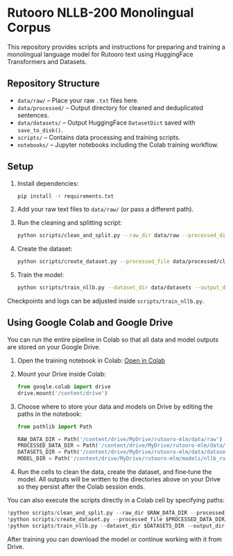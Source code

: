 # Rutooro NLLB-200 Monolingual Corpus

This repository provides scripts and instructions for preparing and training a monolingual language model for Rutooro text using HuggingFace Transformers and Datasets.

## Repository Structure

- `data/raw/` – Place your raw `.txt` files here.
- `data/processed/` – Output directory for cleaned and deduplicated sentences.
- `data/datasets/` – Output HuggingFace `DatasetDict` saved with `save_to_disk()`.
- `scripts/` – Contains data processing and training scripts.
- `notebooks/` – Jupyter notebooks including the Colab training workflow.

## Setup

1. Install dependencies:
   ```bash
   pip install -r requirements.txt
   ```

2. Add your raw text files to `data/raw/` (or pass a different path).

3. Run the cleaning and splitting script:
   ```bash
   python scripts/clean_and_split.py --raw_dir data/raw --processed_dir data/processed
   ```

4. Create the dataset:
   ```bash
   python scripts/create_dataset.py --processed_file data/processed/cleaned_sentences.txt --dataset_dir data/datasets
   ```

5. Train the model:
   ```bash
   python scripts/train_nllb.py --dataset_dir data/datasets --output_dir nllb_rutooro_finetuned
   ```

Checkpoints and logs can be adjusted inside `scripts/train_nllb.py`.

## Using Google Colab and Google Drive

You can run the entire pipeline in Colab so that all data and model outputs are stored on your Google Drive.

1. Open the training notebook in Colab:
   [Open in Colab](https://colab.research.google.com/github/YOUR_GITHUB_USERNAME/rutooro-nllb-200-monolingual/blob/main/notebooks/rutooro_mlm_training.ipynb)

2. Mount your Drive inside Colab:

   ```python
   from google.colab import drive
   drive.mount('/content/drive')
   ```

3. Choose where to store your data and models on Drive by editing the paths in the notebook:

   ```python
   from pathlib import Path

   RAW_DATA_DIR = Path('/content/drive/MyDrive/rutooro-mlm/data/raw')
   PROCESSED_DATA_DIR = Path('/content/drive/MyDrive/rutooro-mlm/data/processed')
   DATASETS_DIR = Path('/content/drive/MyDrive/rutooro-mlm/data/datasets')
   MODEL_DIR = Path('/content/drive/MyDrive/rutooro-mlm/models/nllb_rutooro_finetuned')
   ```

4. Run the cells to clean the data, create the dataset, and fine‑tune the model. All outputs will be written to the directories above on your Drive so they persist after the Colab session ends.

You can also execute the scripts directly in a Colab cell by specifying paths:

```python
!python scripts/clean_and_split.py --raw_dir $RAW_DATA_DIR --processed_dir $PROCESSED_DATA_DIR
!python scripts/create_dataset.py --processed_file $PROCESSED_DATA_DIR/cleaned_sentences.txt --dataset_dir $DATASETS_DIR
!python scripts/train_nllb.py --dataset_dir $DATASETS_DIR --output_dir $MODEL_DIR
```

After training you can download the model or continue working with it from Drive.

